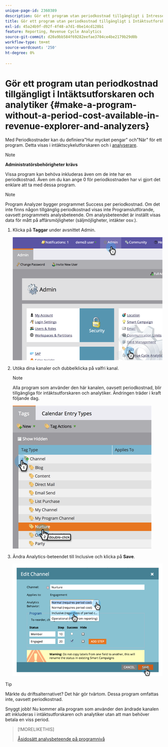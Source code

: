 ```yaml
---
unique-page-id: 2360389
description: Gör ett program utan periodkostnad tillgängligt i Intresseutforskaren och analytiker - Marketo Docs - Produktdokumentation
title: Gör ett program utan periodkostnad tillgängligt i Intäktsutforskaren och analytiker
exl-id: 45a24b9f-d92f-4f48-a7d1-0be14cd128b1
feature: Reporting, Revenue Cycle Analytics
source-git-commit: d20a9bb584f69282eefae3704ce4be2179b29d0b
workflow-type: tm+mt
source-wordcount: '250'
ht-degree: 0%

---
```


# Gör ett program utan periodkostnad tillgängligt i Intäktsutforskaren och analytiker {#make-a-program-without-a-period-cost-available-in-revenue-explorer-and-analyzers}

Med Periodkostnader kan du definiera&quot;Hur mycket pengar&quot; och&quot;När&quot; för ett program. Detta visas i intäktscykelutforskaren och i [analyserare](/help/marketo/product-docs/reporting/revenue-cycle-analytics/opportunity-influence-analyzer/tell-the-marketing-story-with-an-opportunity-influence-analyzer.md).

>[!NOTE]
>
>**Administratörsbehörigheter krävs**

Vissa program kan behöva inkluderas även om de inte har en periodkostnad. Även om du kan ange 0 för periodkostnaden har vi gjort det enklare att ta med dessa program.

>[!NOTE]
>
>Program Analyzer bygger programmet Success per periodkostnad. Om det inte finns någon tillgänglig periodkostnad visas inte Programslutförande, oavsett programmets analysbeteende. Om analysbeteendet är inställt visas data för mått på affärsmöjligheter (säljmöjligheter, intäkter osv.).

1. Klicka på **Taggar** under avsnittet Admin.

   ![](assets/image2014-9-17-12-3a35-3a32.png)

1. Utöka dina kanaler och dubbelklicka på valfri kanal.

   >[!NOTE]
   >
   >Alla program som använder den här kanalen, oavsett periodkostnad, blir tillgängliga för intäktsutforskaren och analytiker. Ändringen träder i kraft följande dag.

   ![](assets/image2014-9-17-12-3a36-3a7.png)

1. Ändra Analytics-beteendet till Inclusive och klicka på **Save**.

   ![](assets/image2014-9-17-12-3a36-3a13.png)

>[!TIP]
>
>Märkte du driftsalternativet? Det här gör tvärtom. Dessa program omfattas inte, oavsett periodkostnad.

Snyggt jobb! Nu kommer alla program som använder den ändrade kanalen att inkluderas i intäktsutforskaren och analytiker utan att man behöver betala en viss period.

>[!MORELIKETHIS]
>
>[Åsidosätt analysbeteende på programnivå](/help/marketo/product-docs/reporting/revenue-cycle-analytics/program-analytics/override-analytics-behavior-at-the-program-level.md)
